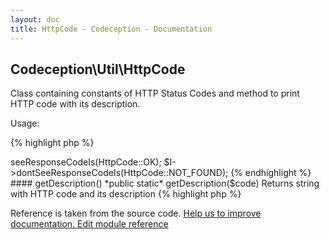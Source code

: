 ```yaml
---
layout: doc
title: HttpCode - Codeception - Documentation
---
```



## Codeception\Util\HttpCode



Class containing constants of HTTP Status Codes
and method to print HTTP code with its description.

Usage:

{% highlight php %}

<?php
use \Codeception\Util\HttpCode;

// using REST, PhpBrowser, or any Framework module
$I->seeResponseCodeIs(HttpCode::OK);
$I->dontSeeResponseCodeIs(HttpCode::NOT_FOUND);

{% endhighlight %}


#### getDescription()

 *public static* getDescription($code) 

Returns string with HTTP code and its description

{% highlight php %}

<?php
HttpCode::getDescription(200); // '200 (OK)'
HttpCode::getDescription(401); // '401 (Unauthorized)'

{% endhighlight %}

[See source](https://github.com/Codeception/lib-innerbrowser/blob/master/src/Codeception/Util/HttpCode.php#L350)

<p>&nbsp;</p><div class="alert alert-warning">Reference is taken from the source code. <a href="https://github.com/Codeception/lib-innerbrowser/blob/master/src/Codeception/Util/HttpCode.php">Help us to improve documentation. Edit module reference</a></div>
